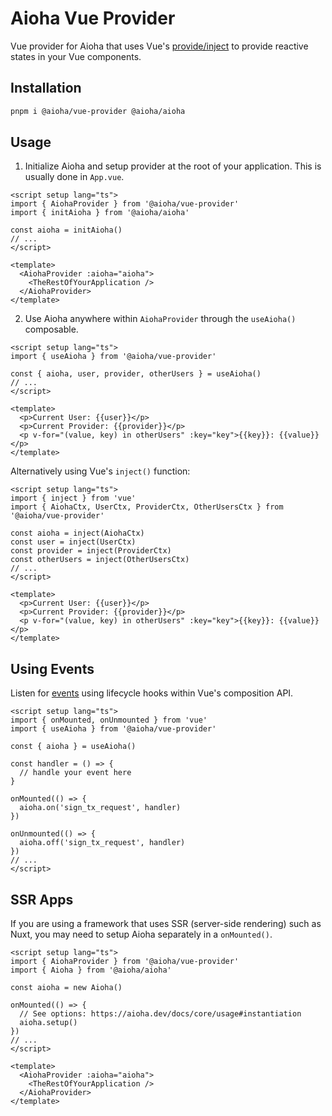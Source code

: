 # Aioha Vue Provider

Vue provider for Aioha that uses Vue's [provide/inject](https://vuejs.org/guide/components/provide-inject.html) to provide reactive states in your Vue components.

## Installation

```sh
pnpm i @aioha/vue-provider @aioha/aioha
```

## Usage

1. Initialize Aioha and setup provider at the root of your application. This is usually done in `App.vue`.

```vue
<script setup lang="ts">
import { AiohaProvider } from '@aioha/vue-provider'
import { initAioha } from '@aioha/aioha'

const aioha = initAioha()
// ...
</script>

<template>
  <AiohaProvider :aioha="aioha">
    <TheRestOfYourApplication />
  </AiohaProvider>
</template>
```

2. Use Aioha anywhere within `AiohaProvider` through the `useAioha()` composable.

```vue
<script setup lang="ts">
import { useAioha } from '@aioha/vue-provider'

const { aioha, user, provider, otherUsers } = useAioha()
// ...
</script>

<template>
  <p>Current User: {{user}}</p>
  <p>Current Provider: {{provider}}</p>
  <p v-for="(value, key) in otherUsers" :key="key">{{key}}: {{value}}</p>
</template>
```

Alternatively using Vue's `inject()` function:

```vue
<script setup lang="ts">
import { inject } from 'vue'
import { AiohaCtx, UserCtx, ProviderCtx, OtherUsersCtx } from '@aioha/vue-provider'

const aioha = inject(AiohaCtx)
const user = inject(UserCtx)
const provider = inject(ProviderCtx)
const otherUsers = inject(OtherUsersCtx)
// ...
</script>

<template>
  <p>Current User: {{user}}</p>
  <p>Current Provider: {{provider}}</p>
  <p v-for="(value, key) in otherUsers" :key="key">{{key}}: {{value}}</p>
</template>
```

## Using Events

Listen for [events](https://aioha.dev/docs/core/jsonrpc#events) using lifecycle hooks within Vue's composition API.

```vue
<script setup lang="ts">
import { onMounted, onUnmounted } from 'vue'
import { useAioha } from '@aioha/vue-provider'

const { aioha } = useAioha()

const handler = () => {
  // handle your event here
}

onMounted(() => {
  aioha.on('sign_tx_request', handler)
})

onUnmounted(() => {
  aioha.off('sign_tx_request', handler)
})
// ...
</script>
```

## SSR Apps

If you are using a framework that uses SSR (server-side rendering) such as Nuxt, you may need to setup Aioha separately in a `onMounted()`.

```vue
<script setup lang="ts">
import { AiohaProvider } from '@aioha/vue-provider'
import { Aioha } from '@aioha/aioha'

const aioha = new Aioha()

onMounted(() => {
  // See options: https://aioha.dev/docs/core/usage#instantiation
  aioha.setup()
})
// ...
</script>

<template>
  <AiohaProvider :aioha="aioha">
    <TheRestOfYourApplication />
  </AiohaProvider>
</template>
```